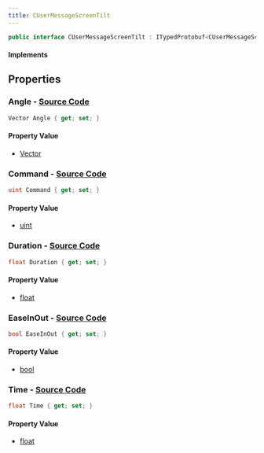 ```yaml
---
title: CUserMessageScreenTilt
---
```


```csharp
public interface CUserMessageScreenTilt : ITypedProtobuf<CUserMessageScreenTilt>, INativeHandle, INetMessage<CUserMessageScreenTilt>, IDisposable
```

#### Implements

## Properties

### **Angle** - [Source Code](https://github.com/swiftly-solution/swiftlys2/blob/main/managed/src/SwiftlyS2.Generated/Protobufs/Interfaces/CUserMessageScreenTilt.cs#L24)

```csharp
Vector Angle { get; set; }
```

#### Property Value

- [Vector](/docs/api/shared/natives/vector)

### **Command** - [Source Code](https://github.com/swiftly-solution/swiftlys2/blob/main/managed/src/SwiftlyS2.Generated/Protobufs/Interfaces/CUserMessageScreenTilt.cs#L18)

```csharp
uint Command { get; set; }
```

#### Property Value

- [uint](https://learn.microsoft.com/dotnet/api/system.uint32)

### **Duration** - [Source Code](https://github.com/swiftly-solution/swiftlys2/blob/main/managed/src/SwiftlyS2.Generated/Protobufs/Interfaces/CUserMessageScreenTilt.cs#L27)

```csharp
float Duration { get; set; }
```

#### Property Value

- [float](https://learn.microsoft.com/dotnet/api/system.single)

### **EaseInOut** - [Source Code](https://github.com/swiftly-solution/swiftlys2/blob/main/managed/src/SwiftlyS2.Generated/Protobufs/Interfaces/CUserMessageScreenTilt.cs#L21)

```csharp
bool EaseInOut { get; set; }
```

#### Property Value

- [bool](https://learn.microsoft.com/dotnet/api/system.boolean)

### **Time** - [Source Code](https://github.com/swiftly-solution/swiftlys2/blob/main/managed/src/SwiftlyS2.Generated/Protobufs/Interfaces/CUserMessageScreenTilt.cs#L30)

```csharp
float Time { get; set; }
```

#### Property Value

- [float](https://learn.microsoft.com/dotnet/api/system.single)

